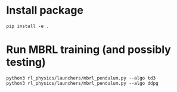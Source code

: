 
# Install package
```
pip install -e .
```

# Run MBRL training (and possibly testing)
```
python3 rl_physics/launchers/mbrl_pendulum.py --algo td3
python3 rl_physics/launchers/mbrl_pendulum.py --algo ddpg
```
